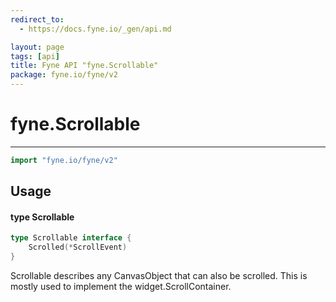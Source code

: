 ```yaml
---
redirect_to:
  - https://docs.fyne.io/_gen/api.md

layout: page
tags: [api]
title: Fyne API "fyne.Scrollable"
package: fyne.io/fyne/v2
---
```

# fyne.Scrollable
---
```go
import "fyne.io/fyne/v2"
```

## Usage

#### type Scrollable

```go
type Scrollable interface {
	Scrolled(*ScrollEvent)
}
```

Scrollable describes any CanvasObject that can also be scrolled. This is mostly used to implement the widget.ScrollContainer.
